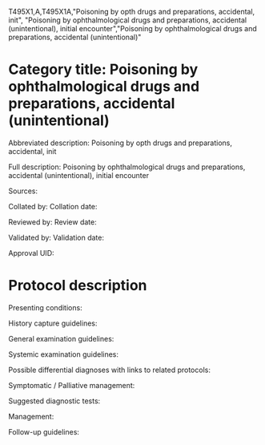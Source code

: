 T495X1,A,T495X1A,"Poisoning by opth drugs and preparations, accidental, init", "Poisoning by ophthalmological drugs and preparations, accidental (unintentional), initial encounter","Poisoning by ophthalmological drugs and preparations, accidental (unintentional)"
# Category title: Poisoning by ophthalmological drugs and preparations, accidental (unintentional)

Abbreviated description: Poisoning by opth drugs and preparations, accidental, init

Full description: Poisoning by ophthalmological drugs and preparations, accidental (unintentional), initial encounter

Sources:

Collated by:
Collation date:

Reviewed by:
Review date:

Validated by:
Validation date:

Approval UID:

# Protocol description

Presenting conditions:

History capture guidelines:

General examination guidelines:

Systemic examination guidelines:

Possible differential diagnoses with links to related protocols:

Symptomatic / Palliative management:

Suggested diagnostic tests:

Management:

Follow-up guidelines:
